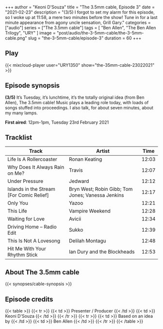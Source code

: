 +++
author = "Keoni D'Souza"
title = "The 3.5mm cable, Episode 3"
date = "2021-02-23"
description = "(3/5) I forgot to set my alarm for this episode, so I woke up at 11:58, a mere two minutes before the show! Tune in for a last minute appearance from agony uncle sensation, Grill Gary."
categories = ["audio"]
series = ["The 3.5mm cable"]
tags = [
    "Ben Allen",
    "The Ben Allen Trilogy",
    "URY"
]
image = "post/audio/the-3-5mm-cable/the-3-5mm-cable.png"
slug = "the-3-5mm-cable/episode-3"
duration = 60
+++

## Play

{{< mixcloud-player user="URY1350" show="the-35mm-cable-23022021" >}}

## Episode synopsis

**(3/5)** It’s Tuesday, it’s lunchtime, it’s the totally original idea (from Ben Allen), The 3.5mm cable! Music plays a leading role today, with loads of songs stuffed into proceedings. I also talk, for about seven minutes, about my many lamps.

**First aired**: 12pm-1pm, Tuesday 23rd February 2021

## Tracklist

| Track                                    | Artist                                            | Time  |
|------------------------------------------|---------------------------------------------------|-------|
| Life Is A Rollercoaster                  | Ronan Keating                                     | 12:03 |
| Why Does It Always Rain on Me?           | Travis                                            | 12:07 |
| Under Pressure                           | Jedward                                           | 12:12 |
| Islands in the Stream [For Comic Relief] | Bryn West; Robin Gibb; Tom Jones; Vanessa Jenkins | 12:17 |
| Only You                                 | Yazoo                                             | 12:21 |
| This Life                                | Vampire Weekend                                   | 12:28 |
| Waiting for Love                         | Avicii                                            | 12:34 |
| Driving Home – Radio Edit                | Sukko                                             | 12:39 |
| This Is Not A Lovesong                   | Delilah Montagu                                   | 12:48 |
| Hit Me With Your Rhythm Stick            | Ian Dury and the Blockheads                       | 12:53 |

## About The 3.5mm cable

{{< synopses/cable-synopsis >}}

## Episode credits

{{< table >}}
    {{< tr >}}
        {{< td >}}
            Presenter / Producer
        {{< /td >}}
        {{< td >}}
            Keoni D'Souza
        {{< /td >}}
    {{< /tr >}}
    {{< tr >}}
        {{< td >}}
            Based on an idea by
        {{< /td >}}
        {{< td >}}
            Ben Allen
        {{< /td >}}
    {{< /tr >}}
{{< /table >}}